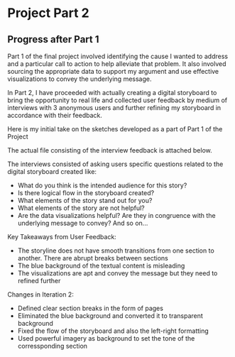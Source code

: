 # Project Part 2

<h2>Progress after Part 1</h2>
Part 1 of the final project involved identifying the cause I wanted to address and a particular call to action to help alleviate that problem. It also involved sourcing the appropriate data to support my argument and use effective visualizations to convey the underlying message.

In Part 2, I have proceeded with actually creating a digital storyboard to bring the opportunity to real life and collected user feedback by medium of interviews with 3 anonymous users and further refining my storyboard in accordance with their feedback.

Here is my initial take on the sketches developed as a part of Part 1 of the Project

The actual file consisting of the interview feedback is attached below.

The interviews consisted of asking users specific questions related to the digital storyboard created like:

- What do you think is the intended audience for this story?
- Is there logical flow in the storyboard created? 
- What elements of the story stand out for you?
- What elements of the story are not helpful?
- Are the data visualizations helpful? Are they in congruence with the underlying message to convey?
And so on...


Key Takeaways from User Feedback:
- The storyline does not have smooth transitions from one section to another. There are abrupt breaks between sections
- The blue background of the textual content is misleading 
- The visualizations are apt and convey the message but they need to refined further

Changes in Iteration 2:
- Defined clear section breaks in the form of pages
- Eliminated the blue background and converted it to transparent background
- Fixed the flow of the storyboard and also the left-right formatting
- Used powerful imagery as background to set the tone of the corressponding section

